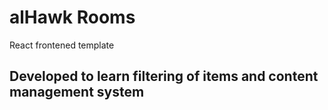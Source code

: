 # alHawk Rooms
React frontened template
## Developed to learn filtering of items and content management system

